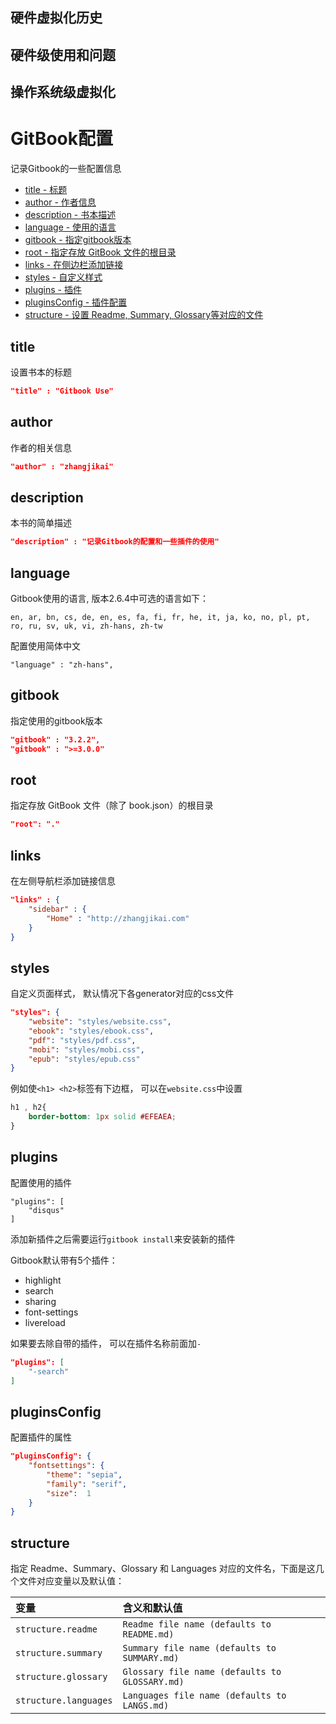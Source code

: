 ##  硬件虚拟化历史
##  硬件级使用和问题
##  操作系统级虚拟化

# GitBook配置
记录Gitbook的一些配置信息

* [title - 标题](#title)
* [author - 作者信息](#author)
* [description - 书本描述](#description)
* [language - 使用的语言](#language)
* [gitbook - 指定gitbook版本](#gitbook)
* [root - 指定存放 GitBook 文件的根目录](#root)
* [links - 在侧边栏添加链接](#links)
* [styles - 自定义样式](#styles)
* [plugins - 插件](#plugins)
* [pluginsConfig - 插件配置](#pluginsconfig)
* [structure - 设置 Readme, Summary, Glossary等对应的文件](#structure)

## title
设置书本的标题
```json
"title" : "Gitbook Use"
```

## author
作者的相关信息
```json
"author" : "zhangjikai"
```

## description
本书的简单描述
```json
"description" : "记录Gitbook的配置和一些插件的使用"
```

## language
Gitbook使用的语言, 版本2.6.4中可选的语言如下：
```
en, ar, bn, cs, de, en, es, fa, fi, fr, he, it, ja, ko, no, pl, pt, ro, ru, sv, uk, vi, zh-hans, zh-tw
```
配置使用简体中文
```
"language" : "zh-hans",
```
## gitbook
指定使用的gitbook版本
```json
"gitbook" : "3.2.2",
"gitbook" : ">=3.0.0"
```
## root
指定存放 GitBook 文件（除了 book.json）的根目录
```json
"root": "."
```
## links
在左侧导航栏添加链接信息
```json
"links" : {
    "sidebar" : {
        "Home" : "http://zhangjikai.com"
    }
}
```

## styles
自定义页面样式， 默认情况下各generator对应的css文件
```json
"styles": {
    "website": "styles/website.css",
    "ebook": "styles/ebook.css",
    "pdf": "styles/pdf.css",
    "mobi": "styles/mobi.css",
    "epub": "styles/epub.css"
}
```
例如使`<h1> <h2>`标签有下边框， 可以在`website.css`中设置
```css
h1 , h2{
    border-bottom: 1px solid #EFEAEA;
}

```
## plugins
配置使用的插件
```
"plugins": [
    "disqus"
]
```
添加新插件之后需要运行`gitbook install`来安装新的插件  

Gitbook默认带有5个插件：
* highlight
* search
* sharing
* font-settings
* livereload

如果要去除自带的插件， 可以在插件名称前面加`-`
```json
"plugins": [
    "-search"
]
```
## pluginsConfig
配置插件的属性
```json
"pluginsConfig": {
    "fontsettings": {
        "theme": "sepia",
        "family": "serif",
        "size":  1
    }
}
```
## structure
指定 Readme、Summary、Glossary 和 Languages 对应的文件名，下面是这几个文件对应变量以及默认值：

| 变量 | 含义和默认值 |
|:----|:----|
|`structure.readme` | `Readme file name (defaults to README.md)` |
|`structure.summary` | `Summary file name (defaults to SUMMARY.md)`|
|`structure.glossary`| `Glossary file name (defaults to GLOSSARY.md)` |
|`structure.languages`| `Languages file name (defaults to LANGS.md)`|